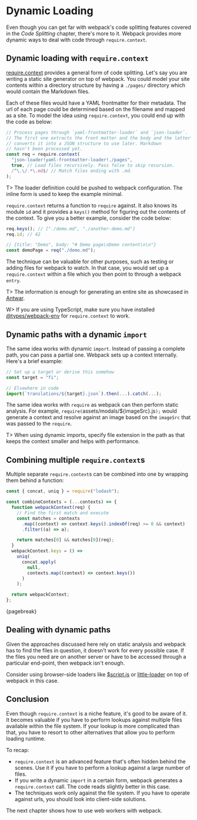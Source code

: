 # Dynamic Loading

Even though you can get far with webpack's code splitting features covered in the _Code Splitting_ chapter, there's more to it. Webpack provides more dynamic ways to deal with code through `require.context`.

## Dynamic loading with `require.context`

[require.context](https://webpack.js.org/api/module-methods/#require-context) provides a general form of code splitting. Let's say you are writing a static site generator on top of webpack. You could model your site contents within a directory structure by having a `./pages/` directory which would contain the Markdown files.

Each of these files would have a YAML frontmatter for their metadata. The url of each page could be determined based on the filename and mapped as a site. To model the idea using `require.context`, you could end up with the code as below:

```javascript
// Process pages through `yaml-frontmatter-loader` and `json-loader`.
// The first one extracts the front matter and the body and the latter
// converts it into a JSON structure to use later. Markdown
// hasn't been processed yet.
const req = require.context(
  "json-loader!yaml-frontmatter-loader!./pages",
  true, // Load files recursively. Pass false to skip recursion.
  /^\.\/.*\.md$/ // Match files ending with .md.
);
```

T> The loader definition could be pushed to webpack configuration. The inline form is used to keep the example minimal.

`require.context` returns a function to `require` against. It also knows its module `id` and it provides a `keys()` method for figuring out the contents of the context. To give you a better example, consider the code below:

```javascript
req.keys(); // ["./demo.md", "./another-demo.md"]
req.id; // 42

// {title: "Demo", body: "# Demo page\nDemo content\n\n"}
const demoPage = req("./demo.md");
```

The technique can be valuable for other purposes, such as testing or adding files for webpack to watch. In that case, you would set up a `require.context` within a file which you then point to through a webpack `entry`.

T> The information is enough for generating an entire site as showcased in [Antwar](https://antwar.js.org/).

W> If you are using TypeScript, make sure you have installed [@types/webpack-env](https://www.npmjs.com/package/@types/webpack-env) for `require.context` to work.

## Dynamic paths with a dynamic `import`

The same idea works with dynamic `import`. Instead of passing a complete path, you can pass a partial one. Webpack sets up a context internally. Here's a brief example:

```javascript
// Set up a target or derive this somehow
const target = "fi";

// Elsewhere in code
import(`translations/${target}.json`).then(...).catch(...);
```

The same idea works with `require` as webpack can then perform static analysis. For example, `require(`assets/modals/\${imageSrc}.js`);` would generate a context and resolve against an image based on the `imageSrc` that was passed to the `require`.

T> When using dynamic imports, specify file extension in the path as that keeps the context smaller and helps with performance.

## Combining multiple `require.context`s

Multiple separate `require.context`s can be combined into one by wrapping them behind a function:

```javascript
const { concat, uniq } = require("lodash");

const combineContexts = (...contexts) => {
  function webpackContext(req) {
    // Find the first match and execute
    const matches = contexts
      .map((context) => context.keys().indexOf(req) >= 0 && context)
      .filter((a) => a);

    return matches[0] && matches[0](req);
  }
  webpackContext.keys = () =>
    uniq(
      concat.apply(
        null,
        contexts.map((context) => context.keys())
      )
    );

  return webpackContext;
};
```

{pagebreak}

## Dealing with dynamic paths

Given the approaches discussed here rely on static analysis and webpack has to find the files in question, it doesn't work for every possible case. If the files you need are on another server or have to be accessed through a particular end-point, then webpack isn't enough.

Consider using browser-side loaders like [\$script.js](https://www.npmjs.com/package/scriptjs) or [little-loader](https://www.npmjs.com/package/little-loader) on top of webpack in this case.

## Conclusion

Even though `require.context` is a niche feature, it's good to be aware of it. It becomes valuable if you have to perform lookups against multiple files available within the file system. If your lookup is more complicated than that, you have to resort to other alternatives that allow you to perform loading runtime.

To recap:

- `require.context` is an advanced feature that's often hidden behind the scenes. Use it if you have to perform a lookup against a large number of files.
- If you write a dynamic `import` in a certain form, webpack generates a `require.context` call. The code reads slightly better in this case.
- The techniques work only against the file system. If you have to operate against urls, you should look into client-side solutions.

The next chapter shows how to use web workers with webpack.
